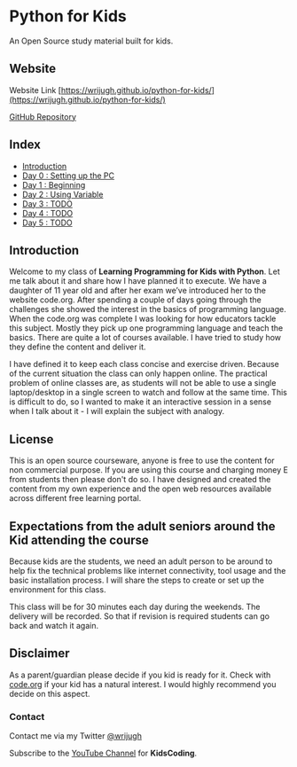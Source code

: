 # Python for Kids

An Open Source study material built for kids.

## Website

Website Link [https://wrijugh.github.io/python-for-kids/](https://wrijugh.github.io/python-for-kids/)

[GitHub Repository](https://github.com/wrijugh/python-for-kids)

## Index

- [Introduction](#introduction)
- [Day 0 : Setting up the PC](00-day00.md)
- [Day 1 : Beginning](01-day01.md)
- [Day 2 : Using Variable](02-day02.md)
- [Day 3 : TODO](03-day03.md)
- [Day 4 : TODO](04-day04.md)
- [Day 5 : TODO](05-day05.md)

<!--
# Disucuss about Setting VS Code with Python 
# Record videos for all the modules. 
-->

## Introduction

Welcome to my class of **Learning Programming for Kids with Python**.  Let me talk about it and share how I have planned it to execute. We have a daughter of 11 year old and after her exam we’ve introduced her to the website code.org. After spending a couple of days going through the challenges she showed the interest in the basics of programming language. When the code.org was complete I was looking for how educators tackle this subject. Mostly they pick up one programming language and teach the basics. There are quite a lot of courses available. I have tried to study how they define the content and deliver it.

I have defined it to keep each class concise  and exercise driven. Because of the current situation the class can only happen online. The practical problem of online classes are, as students will not be able to use a single laptop/desktop in a single screen to watch and follow at the same time. This is difficult to do, so I wanted to make it an interactive session in a sense when I talk about it - I will explain the subject with analogy.

## License

This is an open source courseware,  anyone is free to use the content for non commercial purpose.  If you are  using this course and charging money E from students then please don't do so.  I have designed and  created the content from my own experience and the open web resources available across different free learning portal.

## Expectations from the adult seniors around the Kid attending the course

Because kids are the students, we need an adult person to be around to help fix the technical problems like internet connectivity, tool usage and the basic installation process. I will share the steps to create or set up the environment for this class.

This class will be for 30 minutes each day during the weekends. The delivery will be recorded. So that if revision is required students can go back and watch it again.

## Disclaimer

As a parent/guardian please decide if you kid is ready for it. Check with [code.org](http://code.org) if your kid has a natural interest. I would highly recommend you decide on this aspect. 

### Contact

Contact me via my Twitter [@wrijugh](https://twitter.com/wrijugh)

Subscribe to the [YouTube Channel](https://www.youtube.com/playlist?list=PLH60I37xI-jmDGHF1S_2ld5Gb7x0tP0Fp) for **KidsCoding**.